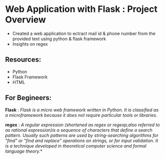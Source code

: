 # Web Application with Flask : Project Overview
* Created a web application to ectract mail id & phone number from the provided text using python & flask framework
* Insights on regex

## Resources:
* Python
* Flask Framework
* HTML

## For Begineers:
**Flask** : *Flask is a micro web framework written in Python. It is classified as a microframework because it does not require particular tools or libraries.*

**regex** : *A regular expression (shortened as regex or regexp;also referred to as rational expression)is a sequence of characters that define a search pattern. Usually such patterns are used by string-searching algorithms for "find" or "find and replace" operations on strings, or for input validation. It is a technique developed in theoretical computer science and formal language theory.**
